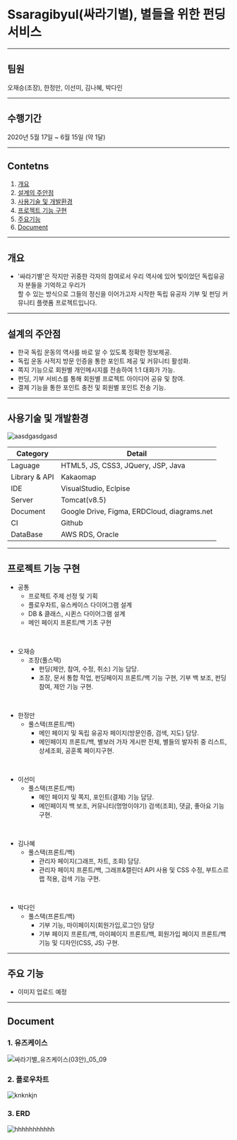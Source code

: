 # Ssaragibyul(싸라기별), 별들을 위한 펀딩 서비스
------------
## 팀원 
오재승(조장), 한정만, 이선미, 김나혜, 박다인

------------
## 수행기간
2020년 5월 17일 ~ 6월 15일 (약 1달)

------------


## Contetns

1. [개요](#개요)
2. [설계의 주안점](#설계의-주안점)
3. [사용기술 및 개발환경](#사용기술-및-개발환경)
4. [프로젝트 기능 구현](#프로젝트-기능-구현)
5. [주요기능](#주요기능)
6. [Document](#Document)

------------

## 개요
-  '싸라기별'은 작지만  귀중한 각자의 참여로서 우리 역사에 있어 빛이었던 독립유공자 분들을 기억하고 우리가 <br>
     할 수 있는 방식으로 그들의 정신을 이어가고자 시작한 독립 유공자 기부 및 펀딩 커뮤니티 플랫폼 프로젝트입니다.
------------

## 설계의 주안점
- 한국 독립 운동의 역사를 바로 알 수 있도록 정확한 정보제공. 
- 독립 운동 사적지 방문 인증을 통한 포인트 제공 및 커뮤니티 활성화.
- 쪽지 기능으로 회원별 개인메시지를 전송하여 1:1 대화가 가능.
- 펀딩, 기부 서비스를 통해 회원별 프로젝트 아이디어 공유 및 참여.
- 결제 기능을 통한 포인트 충전 및 회원별 포인트 전송 기능.

------------
## 사용기술 및 개발환경
![aasdgasdgasd](https://user-images.githubusercontent.com/42002548/121815795-23658480-ccb3-11eb-91d2-4a228299072b.png)

Category | Detail
---- | ----
Laguage | HTML5, JS, CSS3, JQuery, JSP, Java
Library & API | Kakaomap
IDE | VisualStudio, Eclpise
Server | Tomcat(v8.5)
Document | Google Drive, Figma, ERDCloud, diagrams.net
CI | Github
DataBase | AWS RDS, Oracle 

------------
## 프로젝트 기능 구현


- 공통
    - 프로젝트 주제 선정 및 기획 
    - 플로우차트, 유스케이스 다이어그램 설계
    - DB & 클래스, 시퀸스 다이어그램 설계
    - 메인 페이지 프론트/백 기초 구현
<br>

- 오재승
  - 조장(풀스택)
    - 펀딩(제안, 참여, 수정, 취소) 기능 담당.
    - 조장, 문서 통합 작업, 펀딩페이지 프론트/백 기능 구현, 기부 백 보조, 펀딩 참여, 제안 기능 구현.  
<br>

- 한정만
  - 풀스택(프론트/백)
    - 메인 페이지 및 독립 유공자 페이지(방문인증, 검색, 지도) 담당.
    - 메인페이지 프론트/백, 별보러 가자 게시판 전체, 별들의 발자취 중 리스트, 상세조회, 공훈록 페이지구현.
<br>

- 이선미
  - 풀스택(프론트/백)
    - 메인 페이지 및 쪽지, 포인트(결제) 기능 담당.
    - 메인페이지 백 보조, 커뮤니티(멍멍이야기) 검색(조회), 댓글, 좋아요 기능 구현.
<br> 
   
- 김나혜
  - 풀스택(프론트/백)
    - 관리자 페이지(그래프, 차트, 조회) 담당.
    - 관리자 페이지 프론트/백, 그래프&캘린더 API 사용 및 CSS 수정, 부트스르랩 적용, 검색 기능 구현.
<br>

- 박다인
  - 풀스택(프론트/백)
    - 기부 기능, 마이페이지(회원가입,로그인) 담당
    - 기부 페이지 프론트/백, 마이페이지 프론트/백, 회원가입 페이지 프론트/백 기능 및 디자인(CSS, JS) 구현.
------------
## 주요 기능
-   이미지 업로드 예정
------------
## Document
### 1. 유즈케이스
![싸라기별_유즈케이스(03안)_05_09](https://user-images.githubusercontent.com/42002548/121817298-7ba08480-ccbb-11eb-8c98-39aaa79d7cdb.png)

### 2. 플로우차트
![knknkjn](https://user-images.githubusercontent.com/42002548/121816008-28770380-ccb4-11eb-9573-ec501a98bfcf.png)

### 3. ERD
![hhhhhhhhhhh](https://user-images.githubusercontent.com/42002548/121816012-2b71f400-ccb4-11eb-84c1-7f4f2e4ccfa6.png)


